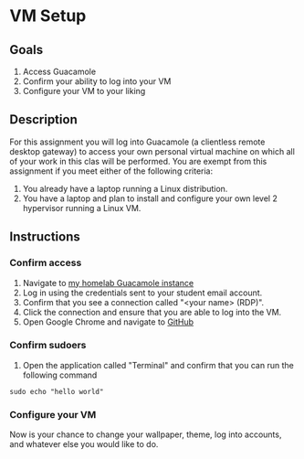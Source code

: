 # VM Setup
## Goals
1. Access Guacamole
2. Confirm your ability to log into your VM
3. Configure your VM to your liking

## Description
For this assignment you will log into Guacamole (a clientless remote desktop gateway) to access your own personal virtual machine on which all of your work in this clas will be performed. You are exempt from this assignment if you meet either of the following criteria:
1. You already have a laptop running a Linux distribution.
2. You have a laptop and plan to install and configure your own level 2 hypervisor running a Linux VM.

## Instructions
### Confirm access
1. Navigate to [my homelab Guacamole instance](https://guacamole.m9e.dev)
2. Log in using the credentials sent to your student email account.
3. Confirm that you see a connection called "\<your name\> (RDP)".
4. Click the connection and ensure that you are able to log into the VM.
5. Open Google Chrome and navigate to [GitHub](https://github.com)

### Confirm sudoers
1. Open the application called "Terminal" and confirm that you can run the following command
```
sudo echo "hello world"
```

### Configure your VM
Now is your chance to change your wallpaper, theme, log into accounts, and whatever else you would like to do.
